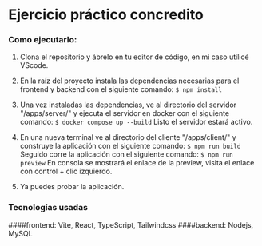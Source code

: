 # Ejercicio práctico concredito

### Como ejecutarlo:

1. Clona el repositorio y ábrelo en tu editor de código, en mi caso utilicé VScode.

2. En la raíz del proyecto instala las dependencias necesarias para el frontend y backend con el siguiente comando:
`$ npm install`

3. Una vez instaladas las dependencias, ve al directorio del servidor "/apps/server/" y ejecuta el servidor en docker con el siguiente comando:
`$ docker compose up --build`
Listo el servidor estará activo.

4. En una nueva terminal ve al directorio del cliente "/apps/client/" y construye la aplicación con el siguiente comando:
`$ npm run build`
Seguido corre la aplicación con el siguiente comando:
`$ npm run preview`
En consola se mostrará el enlace de la preview, visita el enlace con control + clic izquierdo.

5. Ya puedes probar la aplicación.

### Tecnologías usadas
####frontend:
Vite, React, TypeScript, Tailwindcss
####backend:
Nodejs, MySQL
